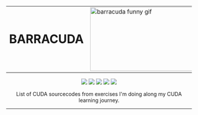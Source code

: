 <div align="center">
  
<table align="center" border="0" style="border: none;">
  <tr>
    <td style="vertical-align: middle; text-align: right; padding-right: 10px;border: none;">
      <h1 style="margin: 0; border: none; text-decoration: none;">BARRACUDA</h1>
    </td>
    <td style="vertical-align: middle; text-align: left;border: none;">
      <img alt="barracuda funny gif" width="316" height="173" src="https://github.com/user-attachments/assets/9ac50d16-5654-4cad-ad5a-0e998f671690">
    </td>
  </tr>
</table>

  <p>
    <img src="https://img.shields.io/github/created-at/franlo42/barracuda?logo=mongodb">
    <img src="https://img.shields.io/github/contributors/franlo42/barracuda?logo=draugiemdotlv">
    <img src="https://img.shields.io/github/languages/top/franlo42/barracuda?logo=academia">
    <img src="https://img.shields.io/github/last-commit/franlo42/barracuda?logo=n8n&logoColor=%2320BEFF">
    <img src="https://img.shields.io/github/repo-size/franlo42/barracuda?logo=transmission">
  </p>

  <p>
    List of CUDA sourcecodes from exercises I'm doing along my CUDA learning journey.
  </p>
</div>

---

